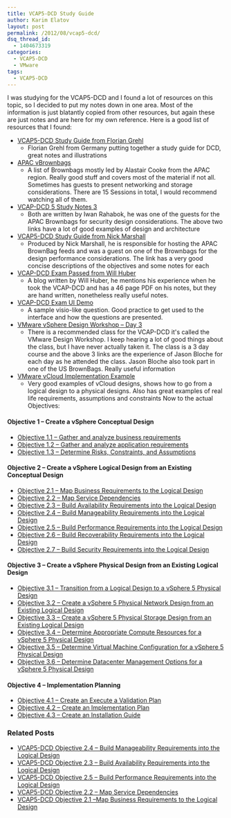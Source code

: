 ```yaml
---
title: VCAP5-DCD Study Guide
author: Karim Elatov
layout: post
permalink: /2012/08/vcap5-dcd/
dsq_thread_id:
  - 1404673319
categories:
  - VCAP5-DCD
  - VMware
tags:
  - VCAP5-DCD
---
```

I was studying for the VCAP5-DCD and I found a lot of resources on this topic, so I decided to put my notes down in one area. Most of the information is just blatantly copied from other resources, but again these are just notes and are here for my own reference. Here is a good list of resources that I found:

*   [VCAP5-DCD Study Guide from Florian Grehl ](http://www.virten.net/vcap5-dcd-study-guide/)
    *   Florian Grehl from Germany putting together a study guide for DCD, great notes and illustrations
*   [APAC vBrownbags](http://www.demitasse.co.nz/wordpress2/vcap-brownbags/)
    *   A list of Brownbags mostly led by Alastair Cooke from the APAC region. Really good stuff and covers most of the material if not all. Sometimes has guests to present networking and storage considerations. There are 15 Sessions in total, I would recommend watching all of them.
*   [VCAP-DCD 5 Study Notes 3](http://communities.vmware.com/docs/DOC-19627)
    *   Both are written by Iwan Rahabok, he was one of the guests for the APAC Brownbags for security design considerations. The above two links have a lot of good examples of design and architecture
*   [VCAP5-DCD Study Guide from Nick Marshall](http://www.virtualnetworkdesign.com/vcap5-dcd-study-guide/)
    *   Produced by Nick Marshall, he is responsible for hosting the APAC BrownBag feeds and was a guest on one of the Brownbags for the design performance considerations. The link has a very good concise descriptions of the objectives and some notes for each
*   [VCAP-DCD Exam Passed from Will Huber](http://virtualsmb.blogspot.com/)
    *   A blog written by Will Huber, he mentions his experience when he took the VCAP-DCD and has a 46 page PDF on his notes, but they are hand written, nonetheless really useful notes.
*   [VCAP-DCD Exam UI Demo](http://mylearn.vmware.com/courseware/82525/VCAPDCD_Tutorial.swf)
    *   A sample visio-like question. Good practice to get used to the interface and how the questions are presented.
*   [VMware vSphere Design Workshop – Day 3](http://www.boche.net/blog/index.php/2010/10/27/vmware-vsphere-design-workshop-day-1/)
    *   There is a recommended class for the VCAP-DCD it's called the VMware Design Workshop. I keep hearing a lot of good things about the class, but I have never actually taken it. The class is a 3 day course and the above 3 links are the experience of Jason Bloche for each day as he attended the class. Jason Bloche also took part in one of the US BrownBags. Really useful information
*   [VMware vCloud Implementation Example](http://www.vmware.com/files/pdf/techpaper/cloud-infrastructure-achitecture-case-study.pdf)
    *   Very good examples of vCloud designs, shows how to go from a logical design to a physical designs. Also has great examples of real life requirements, assumptions and constraints Now to the actual Objectives:

#### Objective 1 – Create a vSphere Conceptual Design

*   [Objective 1.1 – Gather and analyze business requirements](http://virtuallyhyper.com/2012/08/vcap5-dcd-objective-1-1-gather-and-analyze-business-requirements)
*   [Objective 1.2 – Gather and analyze application requirements](http://virtuallyhyper.com/2012/08/vcap5-dcd-objective-1-2-gather-and-analyze-application-requirements)
*   [Objective 1.3 – Determine Risks, Constraints, and Assumptions](http://virtuallyhyper.com/2012/08/vcap5-dcd-objective-1-3-determine-risks-constraints-and-assumptions)

#### Objective 2 – Create a vSphere Logical Design from an Existing Conceptual Design

*   [Objective 2.1 – Map Business Requirements to the Logical Design](http://virtuallyhyper.com/2012/08/vcap5-dcd-objective-2-1-map-business-requirements-to-the-logical-design)
*   [Objective 2.2 – Map Service Dependencies](http://virtuallyhyper.com/2012/08/vcap5-dcd-objective-2-2-map-service-dependencies)
*   [Objective 2.3 – Build Availability Requirements into the Logical Design](http://virtuallyhyper.com/2012/08/vcap5-dcd-objective-2-3-build-availability-requirements-into-the-logical-design)
*   [Objective 2.4 – Build Manageability Requirements into the Logical Design](http://virtuallyhyper.com/2012/08/vcap5-dcd-objective-2-4-build-manageability-requirements-into-the-logical-design)
*   [Objective 2.5 – Build Performance Requirements into the Logical Design](http://virtuallyhyper.com/2012/08/vcap5-dcd-objective-2-5-build-performance-requirements-into-the-logical-design)
*   [Objective 2.6 – Build Recoverability Requirements into the Logical Design](http://virtuallyhyper.com/2012/08/vcap5-dcd-objective-2-6-build-recoverability-requirements-into-the-logical-design)
*   [Objective 2.7 – Build Security Requirements into the Logical Design](http://virtuallyhyper.com/2012/08/vcap5-dcd-objective-2-7-build-security-requirements-into-the-logical-design)

#### Objective 3 – Create a vSphere Physical Design from an Existing Logical Design

*   [Objective 3.1 – Transition from a Logical Design to a vSphere 5 Physical Design](http://virtuallyhyper.com/2012/08/vcap5-dcd-objective-3-1-transition-from-a-logical-design-to-a-vsphere-5-physical-design)
*   [Objective 3.2 – Create a vSphere 5 Physical Network Design from an Existing Logical Design](http://virtuallyhyper.com/2012/08/vcap5-dcd-objective-3-2-create-a-vsphere-5-physical-network-design-from-an-existing-logical-design/)
*   [Objective 3.3 – Create a vSphere 5 Physical Storage Design from an Existing Logical Design](http://virtuallyhyper.com/2012/08/vcap5-dcd-objective-3-3-create-a-vsphere-5-physical-storage-design-from-an-existing-logical-design/)
*   [Objective 3.4 – Determine Appropriate Compute Resources for a vSphere 5 Physical Design](http://virtuallyhyper.com/2012/09/vcap5-dcd-objective-3-4-determine-appropriate-compute-resources-for-a-vsphere-5-physical-design)
*   [Objective 3.5 – Determine Virtual Machine Configuration for a vSphere 5 Physical Design](http://virtuallyhyper.com/2012/09/vcap5-dcd-objective-3-5-determine-virtual-machine-configuration-for-a-vsphere-5-physical-design/)
*   [Objective 3.6 – Determine Datacenter Management Options for a vSphere 5 Physical Design](http://virtuallyhyper.com/2012/09/vcap5-dcd-objective-3-6-determine-datacenter-management-options-for-a-vsphere-5-physical-design/)

#### Objective 4 – Implementation Planning

*   [Objective 4.1 – Create an Execute a Validation Plan](http://virtuallyhyper.com/2012/09/vcap5-dcd-objective-4-1-create-an-execute-a-validation-plan/)
*   [Objective 4.2 – Create an Implementation Plan](http://virtuallyhyper.com/2012/09/vcap5-dcd-objective-4-2-create-an-implementation-plan/)
*   [Objective 4.3 – Create an Installation Guide][1]

<div class="SPOSTARBUST-Related-Posts">
  <H3>
    Related Posts
  </H3>

  <ul class="entry-meta">
    <li class="SPOSTARBUST-Related-Post">
      <a title="VCAP5-DCD Objective 2.4 – Build Manageability Requirements into the Logical Design" href="http://virtuallyhyper.com/2012/08/vcap5-dcd-objective-2-4-build-manageability-requirements-into-the-logical-design/" rel="bookmark">VCAP5-DCD Objective 2.4 – Build Manageability Requirements into the Logical Design</a>
    </li>
    <li class="SPOSTARBUST-Related-Post">
      <a title="VCAP5-DCD Objective 2.3 – Build Availability Requirements into the Logical Design" href="http://virtuallyhyper.com/2012/08/vcap5-dcd-objective-2-3-build-availability-requirements-into-the-logical-design/" rel="bookmark">VCAP5-DCD Objective 2.3 – Build Availability Requirements into the Logical Design</a>
    </li>
    <li class="SPOSTARBUST-Related-Post">
      <a title="VCAP5-DCD Objective 2.5 – Build Performance Requirements into the Logical Design" href="http://virtuallyhyper.com/2012/08/vcap5-dcd-objective-2-5-build-performance-requirements-into-the-logical-design/" rel="bookmark">VCAP5-DCD Objective 2.5 – Build Performance Requirements into the Logical Design</a>
    </li>
    <li class="SPOSTARBUST-Related-Post">
      <a title="VCAP5-DCD Objective 2.2 – Map Service Dependencies" href="http://virtuallyhyper.com/2012/08/vcap5-dcd-objective-2-2-map-service-dependencies/" rel="bookmark">VCAP5-DCD Objective 2.2 – Map Service Dependencies</a>
    </li>
    <li class="SPOSTARBUST-Related-Post">
      <a title="VCAP5-DCD Objective 2.1 –Map Business Requirements to the Logical Design" href="http://virtuallyhyper.com/2012/08/vcap5-dcd-objective-2-1-map-business-requirements-to-the-logical-design/" rel="bookmark">VCAP5-DCD Objective 2.1 –Map Business Requirements to the Logical Design</a>
    </li>
  </ul>
</div>


 [1]: virtuallyhyper.com/2012/09/vcap5-dcd-objective-4-3-create-an-installation-guide/
